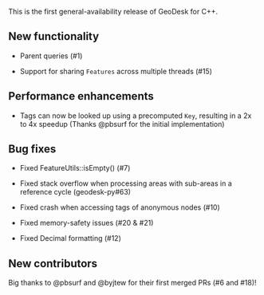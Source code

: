 This is the first general-availability release of GeoDesk for C++.

## New functionality

- Parent queries (#1)

- Support for sharing `Features` across multiple threads (#15)

## Performance enhancements

- Tags can now be looked up using a precomputed `Key`, 
  resulting in a 2x to 4x speedup (Thanks @pbsurf for the initial implementation)

## Bug fixes

- Fixed FeatureUtils::isEmpty()  (#7)

- Fixed stack overflow when processing areas with sub-areas in a reference cycle (geodesk-py#63)

- Fixed crash when accessing tags of anonymous nodes (#10)

- Fixed memory-safety issues (#20 & #21)

- Fixed Decimal formatting (#12)

## New contributors

Big thanks to @pbsurf and @byjtew for their first merged PRs (#6 and #18)!